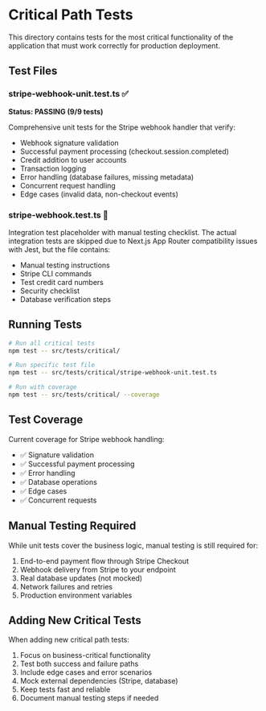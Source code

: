 # Critical Path Tests

This directory contains tests for the most critical functionality of the application that must work correctly for production deployment.

## Test Files

### stripe-webhook-unit.test.ts ✅
**Status: PASSING (9/9 tests)**

Comprehensive unit tests for the Stripe webhook handler that verify:
- Webhook signature validation
- Successful payment processing (checkout.session.completed)
- Credit addition to user accounts
- Transaction logging
- Error handling (database failures, missing metadata)
- Concurrent request handling
- Edge cases (invalid data, non-checkout events)

### stripe-webhook.test.ts 📝
Integration test placeholder with manual testing checklist. The actual integration tests are skipped due to Next.js App Router compatibility issues with Jest, but the file contains:
- Manual testing instructions
- Stripe CLI commands
- Test credit card numbers
- Security checklist
- Database verification steps

## Running Tests

```bash
# Run all critical tests
npm test -- src/tests/critical/

# Run specific test file
npm test -- src/tests/critical/stripe-webhook-unit.test.ts

# Run with coverage
npm test -- src/tests/critical/ --coverage
```

## Test Coverage

Current coverage for Stripe webhook handling:
- ✅ Signature validation
- ✅ Successful payment processing
- ✅ Error handling
- ✅ Database operations
- ✅ Edge cases
- ✅ Concurrent requests

## Manual Testing Required

While unit tests cover the business logic, manual testing is still required for:
1. End-to-end payment flow through Stripe Checkout
2. Webhook delivery from Stripe to your endpoint
3. Real database updates (not mocked)
4. Network failures and retries
5. Production environment variables

## Adding New Critical Tests

When adding new critical path tests:
1. Focus on business-critical functionality
2. Test both success and failure paths
3. Include edge cases and error scenarios
4. Mock external dependencies (Stripe, database)
5. Keep tests fast and reliable
6. Document manual testing steps if needed